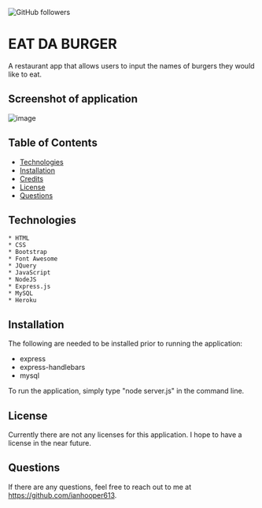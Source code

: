 ![GitHub followers](https://img.shields.io/github/followers/ianhooper613?label=Follow&style=social)



# EAT DA BURGER
A restaurant app that allows users to input the names of burgers they would like to eat.





## Screenshot of application
![image](https://user-images.githubusercontent.com/60622571/82159691-14b55f80-985e-11ea-96c6-3bcc639d7780.png)








## Table of Contents
  * [Technologies](#Technologies)  
  * [Installation](#Installation)
  * [Credits](#Credits)
  * [License](#License)
  * [Questions](#Questions)







  ## Technologies

    * HTML
    * CSS
    * Bootstrap
    * Font Awesome
    * JQuery
    * JavaScript
    * NodeJS
    * Express.js
    * MySQL
    * Heroku








  ## Installation
  The following are needed to be installed prior to running the application:

  * express
  * express-handlebars
  * mysql

  To run the application, simply type "node server.js" in the command line.







  
  ## License
  Currently there are not any licenses for this application.  I hope to have a license in the near future.








  ## Questions
  If there are any questions, feel free to reach out to me at https://github.com/ianhooper613.